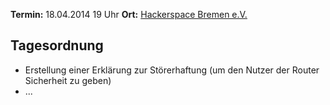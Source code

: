 **Termin:** 18.04.2014 19 Uhr
**Ort:** [Hackerspace Bremen e.V.](https://www.hackerspace-bremen.de/anfahrt/)

## Tagesordnung

* Erstellung einer Erklärung zur Störerhaftung (um den Nutzer der Router Sicherheit zu geben)
* ...